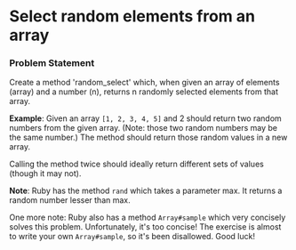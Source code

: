 # Select random elements from an array

### Problem Statement
Create a method 'random_select' which, when given an array of elements (array) and a number (n), 
returns n randomly selected elements from that array.

**Example**: Given an array ```[1, 2, 3, 4, 5]``` and 2 should return two random numbers from the given array. 
(Note: those two random numbers may be the same number.) The method should return those random values in a new array.

Calling the method twice should ideally return different sets of values (though it may not).

**Note**: Ruby has the method ```rand``` which takes a parameter max. It returns a random number lesser than max.

One more note: Ruby also has a method ```Array#sample``` which very concisely solves this problem. Unfortunately, 
it's too concise! The exercise is almost to write your own ```Array#sample```, so it's been disallowed. Good luck!